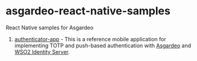 # asgardeo-react-native-samples
React Native samples for Asgardeo

1. [authenticator-app](./authenticator-app/README.md) - This is a reference mobile application for implementing TOTP and push-based authentication with [Asgardeo](https://wso2.com/asgardeo/) and [WSO2 Identity Server](https://is.docs.wso2.com/en/latest).

